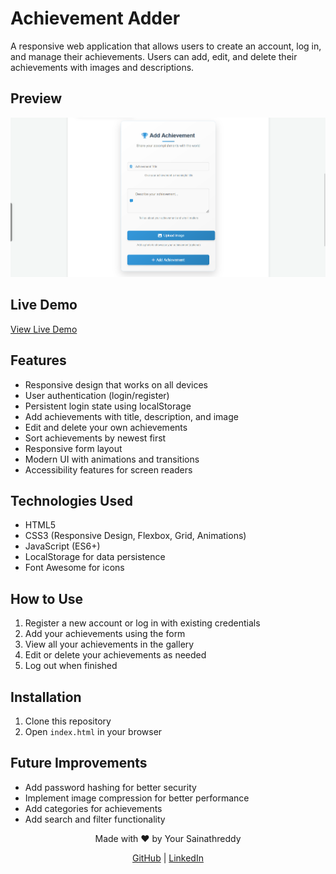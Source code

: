# Achievement Adder

A responsive web application that allows users to create an account, log in, and manage their achievements. Users can add, edit, and delete their achievements with images and descriptions.

## Preview

![Achievement Adder Preview](Preview.png)

## Live Demo

[View Live Demo](https://sainath-666.github.io/Achivement_Adder_1/)

## Features

- Responsive design that works on all devices
- User authentication (login/register)
- Persistent login state using localStorage
- Add achievements with title, description, and image
- Edit and delete your own achievements
- Sort achievements by newest first
- Responsive form layout
- Modern UI with animations and transitions
- Accessibility features for screen readers

## Technologies Used

- HTML5
- CSS3 (Responsive Design, Flexbox, Grid, Animations)
- JavaScript (ES6+)
- LocalStorage for data persistence
- Font Awesome for icons

## How to Use

1. Register a new account or log in with existing credentials
2. Add your achievements using the form
3. View all your achievements in the gallery
4. Edit or delete your achievements as needed
5. Log out when finished

## Installation

1. Clone this repository
2. Open `index.html` in your browser

## Future Improvements

- Add password hashing for better security
- Implement image compression for better performance
- Add categories for achievements
- Add search and filter functionality

<div align="center">
  <p>Made with ❤️ by Your Sainathreddy</p>
  <p>
    <a href="https://github.com/sainath-666">GitHub</a> |
    <a href="https://www.linkedin.com/in/sainath666">LinkedIn</a>
  </p>
</div>
